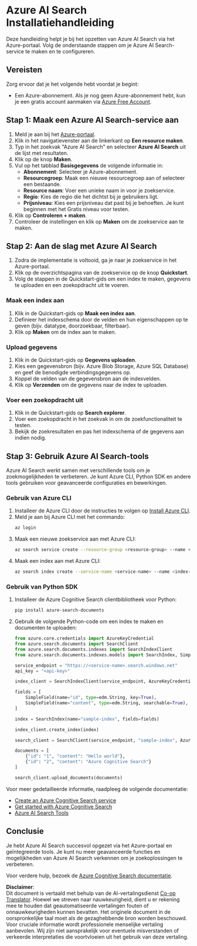<!--
CO_OP_TRANSLATOR_METADATA:
{
  "original_hash": "f0ce2d470f3efad6f8c7df376f416a4b",
  "translation_date": "2025-07-12T07:38:05+00:00",
  "source_file": "00-course-setup/AzureSearch.md",
  "language_code": "nl"
}
-->
# Azure AI Search Installatiehandleiding

Deze handleiding helpt je bij het opzetten van Azure AI Search via het Azure-portaal. Volg de onderstaande stappen om je Azure AI Search-service te maken en te configureren.

## Vereisten

Zorg ervoor dat je het volgende hebt voordat je begint:

- Een Azure-abonnement. Als je nog geen Azure-abonnement hebt, kun je een gratis account aanmaken via [Azure Free Account](https://azure.microsoft.com/free/?wt.mc_id=studentamb_258691).

## Stap 1: Maak een Azure AI Search-service aan

1. Meld je aan bij het [Azure-portaal](https://portal.azure.com/?wt.mc_id=studentamb_258691).
2. Klik in het navigatievenster aan de linkerkant op **Een resource maken**.
3. Typ in het zoekvak "Azure AI Search" en selecteer **Azure AI Search** uit de lijst met resultaten.
4. Klik op de knop **Maken**.
5. Vul op het tabblad **Basisgegevens** de volgende informatie in:
   - **Abonnement**: Selecteer je Azure-abonnement.
   - **Resourcegroep**: Maak een nieuwe resourcegroep aan of selecteer een bestaande.
   - **Resource naam**: Voer een unieke naam in voor je zoekservice.
   - **Regio**: Kies de regio die het dichtst bij je gebruikers ligt.
   - **Prijsniveau**: Kies een prijsniveau dat past bij je behoeften. Je kunt beginnen met het Gratis niveau voor testen.
6. Klik op **Controleren + maken**.
7. Controleer de instellingen en klik op **Maken** om de zoekservice aan te maken.

## Stap 2: Aan de slag met Azure AI Search

1. Zodra de implementatie is voltooid, ga je naar je zoekservice in het Azure-portaal.
2. Klik op de overzichtspagina van de zoekservice op de knop **Quickstart**.
3. Volg de stappen in de Quickstart-gids om een index te maken, gegevens te uploaden en een zoekopdracht uit te voeren.

### Maak een index aan

1. Klik in de Quickstart-gids op **Maak een index aan**.
2. Definieer het indexschema door de velden en hun eigenschappen op te geven (bijv. datatype, doorzoekbaar, filterbaar).
3. Klik op **Maken** om de index aan te maken.

### Upload gegevens

1. Klik in de Quickstart-gids op **Gegevens uploaden**.
2. Kies een gegevensbron (bijv. Azure Blob Storage, Azure SQL Database) en geef de benodigde verbindingsgegevens op.
3. Koppel de velden van de gegevensbron aan de indexvelden.
4. Klik op **Verzenden** om de gegevens naar de index te uploaden.

### Voer een zoekopdracht uit

1. Klik in de Quickstart-gids op **Search explorer**.
2. Voer een zoekopdracht in het zoekvak in om de zoekfunctionaliteit te testen.
3. Bekijk de zoekresultaten en pas het indexschema of de gegevens aan indien nodig.

## Stap 3: Gebruik Azure AI Search-tools

Azure AI Search werkt samen met verschillende tools om je zoekmogelijkheden te verbeteren. Je kunt Azure CLI, Python SDK en andere tools gebruiken voor geavanceerde configuraties en bewerkingen.

### Gebruik van Azure CLI

1. Installeer de Azure CLI door de instructies te volgen op [Install Azure CLI](https://learn.microsoft.com/en-us/cli/azure/install-azure-cli?wt.mc_id=studentamb_258691).
2. Meld je aan bij Azure CLI met het commando:
   ```bash
   az login
   ```
3. Maak een nieuwe zoekservice aan met Azure CLI:
   ```bash
   az search service create --resource-group <resource-group> --name <service-name> --sku Free
   ```
4. Maak een index aan met Azure CLI:
   ```bash
   az search index create --service-name <service-name> --name <index-name> --fields "field1:type, field2:type"
   ```

### Gebruik van Python SDK

1. Installeer de Azure Cognitive Search clientbibliotheek voor Python:
   ```bash
   pip install azure-search-documents
   ```
2. Gebruik de volgende Python-code om een index te maken en documenten te uploaden:
   ```python
   from azure.core.credentials import AzureKeyCredential
   from azure.search.documents import SearchClient
   from azure.search.documents.indexes import SearchIndexClient
   from azure.search.documents.indexes.models import SearchIndex, SimpleField, edm

   service_endpoint = "https://<service-name>.search.windows.net"
   api_key = "<api-key>"

   index_client = SearchIndexClient(service_endpoint, AzureKeyCredential(api_key))

   fields = [
       SimpleField(name="id", type=edm.String, key=True),
       SimpleField(name="content", type=edm.String, searchable=True),
   ]

   index = SearchIndex(name="sample-index", fields=fields)

   index_client.create_index(index)

   search_client = SearchClient(service_endpoint, "sample-index", AzureKeyCredential(api_key))

   documents = [
       {"id": "1", "content": "Hello world"},
       {"id": "2", "content": "Azure Cognitive Search"}
   ]

   search_client.upload_documents(documents)
   ```

Voor meer gedetailleerde informatie, raadpleeg de volgende documentatie:

- [Create an Azure Cognitive Search service](https://learn.microsoft.com/en-us/azure/search/search-create-service-portal?wt.mc_id=studentamb_258691)
- [Get started with Azure Cognitive Search](https://learn.microsoft.com/en-us/azure/search/search-get-started-portal?wt.mc_id=studentamb_258691)
- [Azure AI Search Tools](https://learn.microsoft.com/en-us/azure/ai-services/agents/how-to/tools/azure-ai-search?tabs=azurecli%2Cpython&pivots=code-examples?wt.mc_id=studentamb_258691)

## Conclusie

Je hebt Azure AI Search succesvol opgezet via het Azure-portaal en geïntegreerde tools. Je kunt nu meer geavanceerde functies en mogelijkheden van Azure AI Search verkennen om je zoekoplossingen te verbeteren.

Voor verdere hulp, bezoek de [Azure Cognitive Search documentatie](https://learn.microsoft.com/en-us/azure/search/?wt.mc_id=studentamb_258691).

**Disclaimer**:  
Dit document is vertaald met behulp van de AI-vertalingsdienst [Co-op Translator](https://github.com/Azure/co-op-translator). Hoewel we streven naar nauwkeurigheid, dient u er rekening mee te houden dat geautomatiseerde vertalingen fouten of onnauwkeurigheden kunnen bevatten. Het originele document in de oorspronkelijke taal moet als de gezaghebbende bron worden beschouwd. Voor cruciale informatie wordt professionele menselijke vertaling aanbevolen. Wij zijn niet aansprakelijk voor eventuele misverstanden of verkeerde interpretaties die voortvloeien uit het gebruik van deze vertaling.